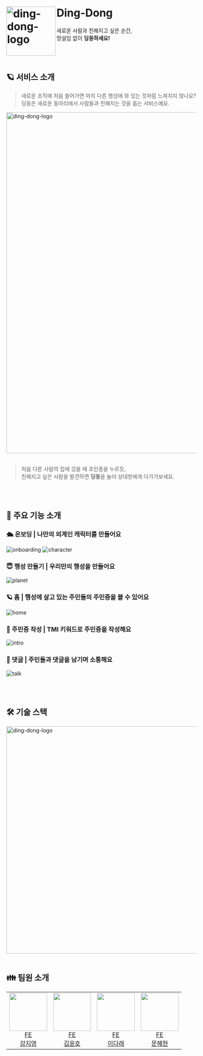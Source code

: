 

# <img width="130" align=left alt="ding-dong-logo" src="https://github.com/depromeet/Ding-dong-fe/assets/62633444/db00a3c0-4959-426e-9d1f-545efc22cfc6"> Ding-Dong 
새로운 사람과 친해지고 싶은 순간,<br/> 망설임 없이 **딩동하세요!**

<br/>
<br/>

## 🪐 서비스 소개

  > 새로운 조직에 처음 들어가면 마치 다른 행성에 와 있는 것처럼 느껴지지 않나요? <br/> 
  딩동은 새로운 동아리에서 사람들과 친해지는 것을 돕는 서비스예요. <br/>
  

  <img width="900" align=center alt="ding-dong-logo" src="https://github.com/depromeet/Ding-dong-fe/assets/62633444/94c5f4c1-900f-40f5-9484-781163b66f77"/>
  <br/>
  <br/>
  
  > 처음 다른 사람의 집에 갔을 때 초인종을 누르듯,  <br/>
  친해지고 싶은 사람을 발견하면 **딩동**을 눌러 상대방에게 다가가보세요.

<br/>
<br/>

## 💫 주요 기능 소개
### 🛳️ 온보딩 | 나만의 외계인 캐릭터를 만들어요 
![onboarding](https://github.com/depromeet/Ding-dong-fe/assets/62633444/e6bad261-b4be-4343-8f8c-f0b17483ef1d)
![character](https://github.com/depromeet/Ding-dong-fe/assets/62633444/cd503980-59c5-4752-a266-ab39faa7a54a)

### 😇 행성 만들기 | 우리만의 행성을 만들어요
![planet](https://github.com/depromeet/Ding-dong-fe/assets/62633444/d50a07d2-a9a3-45dc-ad61-82fff1514854)

### 🪐 홈 | 행성에 살고 있는 주민들의 주민증을 볼 수 있어요
![home](https://github.com/depromeet/Ding-dong-fe/assets/62633444/f04393b0-a4b1-4e15-97d8-487e6456c1a3)
### 📝 주민증 작성 | TMI 키워드로 주민증을 작성해요
![intro](https://github.com/depromeet/Ding-dong-fe/assets/62633444/f55416bb-2865-40ab-8c43-eaf82ed43f03)

### 💬 댓글 | 주민들과 댓글을 남기며 소통해요
![talk](https://github.com/depromeet/Ding-dong-fe/assets/62633444/13d43192-1672-4e4f-87a0-ea023f9c6479)


<br/>
<br/>

## 🛠️ 기술 스택
<img width="600" align=center alt="ding-dong-logo" src="https://github.com/depromeet/Ding-dong-fe/assets/62633444/b5b59d8d-53e3-4862-87a1-84ce6b0fb2e4"/>


<br/>
<br/>

## 👪 팀원 소개 
<table>

<tr>
  <td align=center>
    <a href="https://github.com/99-zziy">
    <img src="https://github.com/99-zziy.png" width="100px" />
    <br/>
    FE 
    <br/>
    강지영
    </a>
  </td>
 
  <td align=center>
    <a href="https://github.com/kimyouknow">
    <img src="https://github.com/kimyouknow.png" width="100px" />
    <br/>
    FE 
    <br/>
    김윤호
    </a>
  </td>
  
  <td align=center>
    <a href="https://github.com/darae07">
    <img src="https://github.com/darae07.png" width="100px"  />
    <br/>
    FE 
    <br/>
    이다래
    </a>
  </td>
  
  <td align=center>
    <a href="https://github.com/hyehyeonmoon">
    <img src="https://github.com/hyehyeonmoon.png" width="100px"  />
    <br/>
    FE 
    <br/>
    문혜현
    </a>
  </td>
  
</tr>
</table>

